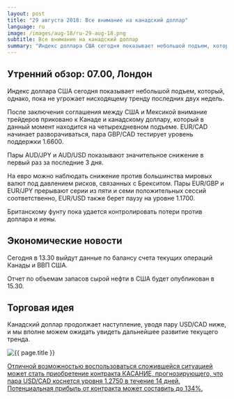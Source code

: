 ```yaml
---
layout: post
title: "29 августа 2018: Все внимание на канадский доллар"
language: ru
image: /images/aug-18/ru-29-aug-18.png
subtitle: Все внимание на канадский доллар
summary: "Индекс доллара США сегодня показывает небольшой подъем, который, однако, пока не угрожает нисходящему тренду последних двух недель"
---
```

## Утренний обзор: 07.00, Лондон
 
Индекс доллара США сегодня показывает небольшой подъем, который, однако, пока не угрожает нисходящему тренду последних двух недель.

После заключения соглашения между США и Мексикой внимание трейдеров приковано к Канаде и канадскому доллару, который в данный момент находится на четырехдневном подъеме. EUR/CAD начинает разворачиваться, пара GBP/CAD тестирует уровень поддержки 1.6600.

Пары AUD/JPY и AUD/USD показывают значительное снижение в первый раз за последние 3 дня.

На евро можно наблюдать снижение против большинства мировых валют под давлением рисков, связанных с Брекситом. Пары EUR/GBP и EUR/JPY прерывают серии из пяти и семи положительных сессий соответственно, EUR/USD также берет паузу на уровне 1.1700.

Британскому фунту пока удается контролировать потери против доллара и иены.
 
## Экономические новости
 
Сегодня в 13.30 выйдут данные по балансу счета текущих операций Канады и ВВП США.

Отчет по объемам запасов сырой нефти в США будет опубликован в 15.30.
 
## Торговая идея
 
Канадский доллар продолжает наступление, уводя пару USD/CAD ниже, и мы вполне можем ожидать увидеть дальнейшее развитие текущего тренда.

<img src="{{ site.url }}/images/aug-18/ru-29-aug-18.png" alt="{{ page.title }}"  title="{{ page.title }}">

<a href="%LINK%%?currency=USD&market=forex&underlying=frxUSDCAD&formname=touchnotouch&duration_amount=14&duration_units=d&amount=10&amount_type=stake&expiry_type=duration&barrier=1.2750" target="_blank" rel="noopener noreferrer nofollow">Отличной возможностью воспользоваться сложившейся ситуацией может стать приобретение контракта КАСАНИЕ, прогнозирующего, что пара USD/CAD коснется уровня 1.2750 в течение 14 дней. Потенциальная прибыль от контракта может составить до 134%.</a>
